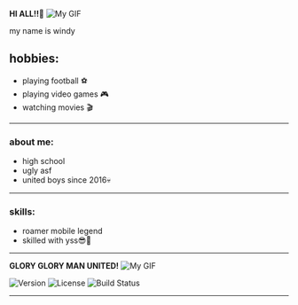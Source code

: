   **HI ALL!!👋**
![My GIF](https://media4.giphy.com/media/3ogwFGEHrVxusDbDjO/giphy.gif)


my name is windy

## hobbies:
- playing football ⚽
- playing video games 🎮
- watching movies 🎬

---

### about me:
- high school
- ugly asf
- united boys since 2016💀

---

### skills:
- roamer mobile legend
- skilled with yss😎🥶

---

   **GLORY GLORY MAN UNITED!** 
![My GIF](https://media1.giphy.com/media/3unQhOKcogrdDr6qRZ/giphy.gif)


![Version](https://img.shields.io/badge/version-1.0.0-brightgreen)
![License](https://img.shields.io/badge/license-MIT-blue)
![Build Status](https://img.shields.io/badge/build-passing-brightgreen)

---
